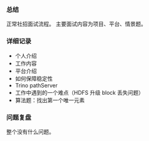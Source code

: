 ### 总结
正常社招面试流程。
主要面试内容为项目、平台、情景题。

### 详细记录
- 个人介绍
- 工作内容
- 平台介绍
- 如何保障稳定性
- Trino pathServer
- 工作中遇到的一个难点（HDFS 升级 block 丢失问题）
- 算法题：找出第一个唯一元素

### 问题复盘
整个没有什么问题。